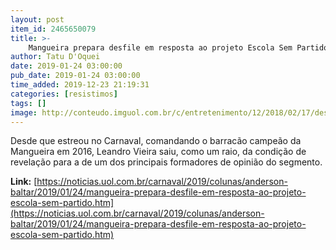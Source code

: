 ```yaml
---
layout: post
item_id: 2465650079
title: >-
    Mangueira prepara desfile em resposta ao projeto Escola Sem Partido
author: Tatu D'Oquei
date: 2019-01-24 03:00:00
pub_date: 2019-01-24 03:00:00
time_added: 2019-12-23 21:19:31
categories: [resistimos]
tags: []
image: http://conteudo.imguol.com.br/c/entretenimento/12/2018/02/17/desfile-das-campeas-rio---mangueira---leandro-vieira-1518921980834_v2_615x300.jpg
---
```


Desde que estreou no Carnaval, comandando o barracão campeão da Mangueira em 2016, Leandro Vieira saiu, como um raio, da condição de revelação para a de um dos principais formadores de opinião do segmento.

**Link:** [https://noticias.uol.com.br/carnaval/2019/colunas/anderson-baltar/2019/01/24/mangueira-prepara-desfile-em-resposta-ao-projeto-escola-sem-partido.htm](https://noticias.uol.com.br/carnaval/2019/colunas/anderson-baltar/2019/01/24/mangueira-prepara-desfile-em-resposta-ao-projeto-escola-sem-partido.htm)

